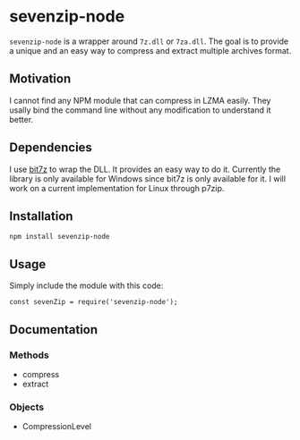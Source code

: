 # sevenzip-node

`sevenzip-node` is a wrapper around `7z.dll` or `7za.dll`. The goal is to provide a unique and an easy way to compress and extract multiple archives format.

## Motivation
I cannot find any NPM module that can compress in LZMA easily. They usally bind the command line without any modification to understand it better.

## Dependencies
I use [bit7z](https://github.com/rikyoz/bit7z) to wrap the DLL. It provides an easy way to do it. 
Currently the library is only available for Windows since bit7z is only available for it.
I will work on a current implementation for Linux through p7zip.

## Installation
```
npm install sevenzip-node
```

## Usage
Simply include the module with this code:
```
const sevenZip = require('sevenzip-node');
```

## Documentation
### Methods
- compress
- extract

### Objects
- CompressionLevel
